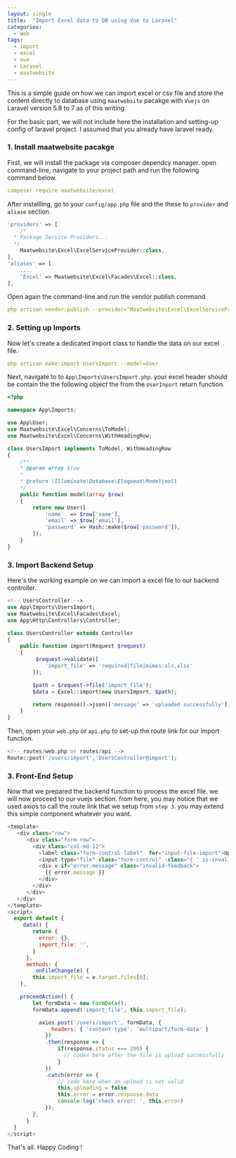 ```yaml
---
layout: single
title:  "Import Excel data to DB using Vue to Laravel"
categories:
  - Web
tags:
  - import
  - excel
  - vue
  - Laravel
  - maatwebsite
---
```

This is a simple guide on how we can import excel or csv file and store the content directly to database using `maatwebsite` pacakge with `Vuejs` on Laravel version 5.8 to 7 as of this writing.

For the basic part, we will not include here the installation and setting-up config of laravel project. I assumed that you already have laravel ready.

### 1. Install maatwebsite pacakge
First, we will install the package via composer dependcy manager. open command-line, navigate to your project path and run the following command below.
```yaml
composer require maatwebsite/excel
```
After installling, go to your `config/app.php` file and the these to `provider` and `aliase` section.
```php
'providers' => [
	/*
  * Package Service Providers...
  */
	Maatwebsite\Excel\ExcelServiceProvider::class,
],
'aliases' => [
	....
	'Excel' => Maatwebsite\Excel\Facades\Excel::class,
],
```
Open again the command-line and run the vendor publish command
```yaml
php artisan vendor:publish --provider="Maatwebsite\Excel\ExcelServiceProvider"
```
### 2. Setting up Imports
Now let's create a dedicated Import class to handle the data on our excel file.
```yaml
php artisan make:import UsersImport --model=User
```
Next, navigate to to `App\Imports\UsersImport.php`. your excel header should be contain the the following object the from the `UserInport` return function.
```php
<?php

namespace App\Imports;

use App\User;
use Maatwebsite\Excel\Concerns\ToModel;
use Maatwebsite\Excel\Concerns\WithHeadingRow;

class UsersImport implements ToModel, WithHeadingRow
{
    /**
    * @param array $row
    *
    * @return \Illuminate\Database\Eloquent\Model|null
    */
    public function model(array $row)
    {
        return new User([
            'name'  => $row['name'],
            'email' => $row['email'],
            'password' => Hash::make($row['password']),
        ]);
    }
}
```
### 3. Import Backend Setup
Here's the working example on we can import a excel file to our backend controller.
```php
<!-- UsersController -->
use App\Imports\UsersImport;
use Maatwebsite\Excel\Facades\Excel;
use App\Http\Controllers\Controller;

class UsersController extends Controller
{
    public function import(Request $request)
    {
         $request->validate([
            'import_file' => 'required|file|mimes:xls,xlsx'
        ]);

        $path = $request->file('import_file');
        $data = Excel::import(new UsersImport, $path);

        return response()->json(['message' => 'uploaded successfully'], 200);
    }
}
```
Then, open your `web.php` or `api.php` to set-up the route link for our import function.
```php
<!-- routes/web.php or routes/api -->
Route::post('/users/import','UsersController@import');
```
### 3. Front-End Setup
Now that we prepared the backend function to process the excel file. we will now proceed to our vuejs section. from here, you may notice that we used axios to call the route link that we setup from `step 3`. you may extend this simple component whatever you want.
```javascript
<template>
   <div class="row">
      <div class="form-row">
        <div class="col-md-12">
          <label class="form-control-label"  for="input-file-import">Upload Excel File</label>
          <input type="file" class="form-control" :class="{ ' is-invalid' : error.message }" id="input-file-import" name="file_import" ref="import_file"  @change="onFileChange">
          <div v-if="error.message" class="invalid-feedback">
            {{ error.message }}
          </div>
        </div>
      </div>
   </div>
</template>
<script>
  export default {
     data() {
        return {
          error: {},
          import_file: '',
        }
      },
      methods: {
         onFileChange(e) {
        this.import_file = e.target.files[0];
    },

    proceedAction() {
        let formData = new FormData();
        formData.append('import_file', this.import_file);

          axios.post('/users/import', formData, {
              headers: { 'content-type': 'multipart/form-data' }
            })
            .then(response => {
                if(response.status === 200) {
                  // codes here after the file is upload successfully
                }
            })
            .catch(error => {
                // code here when an upload is not valid
                this.uploading = false
                this.error = error.response.data
                console.log('check error: ', this.error)
            });
        },
      }
  }
</script>
```
That's all. Happy Coding !

